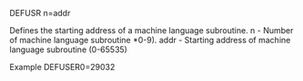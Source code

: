 DEFUSR n=addr

Defines the starting address of a machine language subroutine.
  n     - Number of machine language subroutine *0-9).
  addr  - Starting address of machine language subroutine (0-65535)

  Example
  DEFUSER0=29032